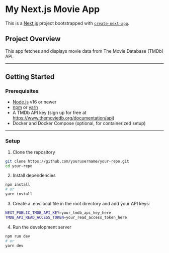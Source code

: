 # My Next.js Movie App

This is a [Next.js](https://nextjs.org) project bootstrapped with [`create-next-app`](https://nextjs.org/docs/app/api-reference/cli/create-next-app).

## Project Overview

This app fetches and displays movie data from The Movie Database (TMDb) API.

---

## Getting Started

### Prerequisites

- [Node.js](https://nodejs.org/) v16 or newer
- [npm](https://www.npmjs.com/) or [yarn](https://yarnpkg.com/)
- A TMDb API key (sign up for free at https://www.themoviedb.org/documentation/api)
- Docker and Docker Compose (optional, for containerized setup)

---

### Setup

1. Clone the repository

```bash
git clone https://github.com/yourusername/your-repo.git
cd your-repo

```

2. Install dependencies

```bash
npm install
# or
yarn install

```

3. Create a .env.local file in the root directory and add your API keys:

```bash
NEXT_PUBLIC_TMDB_API_KEY=your_tmdb_api_key_here
TMDB_API_READ_ACCESS_TOKEN=your_read_access_token_here

```

4. Run the development server

```bash
npm run dev
# or
yarn dev

```
